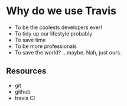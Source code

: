 # Why do we use Travis

* To be the coolests developers ever!
* To tidy up our lifestyle probably
* To save time
* To be more professionals
* To save the world? ...maybe. Nah, just ours.

## Resources
* git
* github
* travis CI
